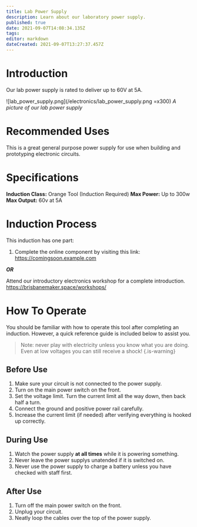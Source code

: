 ```yaml
---
title: Lab Power Supply
description: Learn about our laboratory power supply.
published: true
date: 2021-09-07T14:08:34.135Z
tags: 
editor: markdown
dateCreated: 2021-09-07T13:27:37.457Z
---
```


# Introduction
Our lab power supply is rated to deliver up to 60V at 5A.

![lab_power_supply.png](/electronics/lab_power_supply.png =x300)
*A picture of our lab power supply*

# Recommended Uses
This is a great general purpose power supply for use when building and prototyping electronic circuits.

# Specifications
**Induction Class:** Orange Tool (Induction Required)
**Max Power:** Up to 300w
**Max Output:** 60v at 5A

# Induction Process
This induction has one part:

1. Complete the online component by visiting this link: https://comingsoon.example.com

***OR***

Attend our introductory electronics workshop for a complete introduction. https://brisbanemaker.space/workshops/

# How To Operate
You should be familiar with how to operate this tool after completing an induction. However, a quick reference guide is included below to assist you.

> Note: never play with electricity unless you know what you are doing. Even at low voltages you can still receive a shock!
{.is-warning}


## Before Use
1. Make sure your circuit is not connected to the power supply.
2. Turn on the main power switch on the front.
3. Set the voltage limit. Turn the current limit all the way down, then back half a turn.
4. Connect the ground and positive power rail carefully.
5. Increase the current limit (if needed) after verifying everything is hooked up correctly.

## During Use
1. Watch the power supply **at all times** while it is powering something.
2. Never leave the power supplys unatended if it is switched on.
3. Never use the power supply to charge a battery unless you have checked with staff first.

## After Use
1. Turn off the main power switch on the front.
2. Unplug your circuit.
3. Neatly loop the cables over the top of the power supply.
